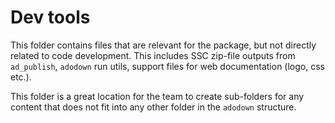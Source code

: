 # Dev tools

This folder contains files that are relevant for the package, but not directly related to code development.
This includes SSC zip-file outputs from `ad_publish`, `adodown` run utils, support files for web documentation (logo, css etc.).

This folder is a great location for the team to create sub-folders for any content that does not fit into any other folder in the `adodown` structure.
